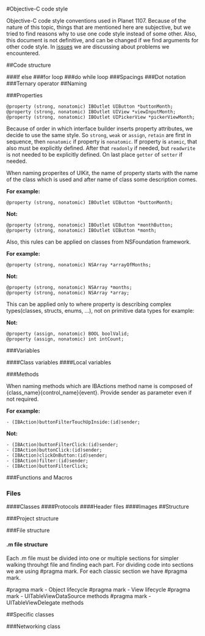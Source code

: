 #Objective-C code style

Objective-C code style conventions used in Planet 1107. 
Because of the nature of this topic, things that are
mentioned here are subjective, but we tried to find reasons why to use one code style instead of some other. Also, this
document is not definitive, and can be changed if we find arguments for other code style.
In [issues](https://github.com/jcavar/oc-code-style/issues) we are discussing about problems we encountered.

##Code structure

###If else
###for loop
###do while loop
###Spacings
###Dot notation
###Ternary operator
##Naming

###Properties

```objc
@property (strong, nonatomic) IBOutlet UIButton *buttonMonth;
@property (strong, nonatomic) IBOutlet UIView *viewInputMonth;
@property (strong, nonatomic) IBOutlet UIPickerView *pickerViewMonth;
```

Because of order in which interface builder inserts property attributes, we decide to use the same style. 
So `strong`, `weak` or `assign`, `retain` are first in sequence, then `nonatomic` if property is `nonatomic`. 
If property is `atomic`, that also must be explicitly defined. After that `readonly` if needed, but `readwrite` 
is not needed to be explicitly defined. On last place `getter` of `setter` if needed.

When naming properites of UIKit, the name of property starts with the name of the class which is used and after name 
of class some description comes.

**For example:**  
```objc
@property (strong, nonatomic) IBOutlet UIButton *buttonMonth;
```
**Not:**  
```objc
@property (strong, nonatomic) IBOutlet UIButton *monthButton;
@property (strong, nonatomic) IBOutlet UIButton *month;
```

Also, this rules can be applied on classes from NSFoundation framework.

**For example:**  
```objc
@property (strong, nonatomic) NSArray *arrayOfMonths;
```
**Not:**  
```objc
@property (strong, nonatomic) NSArray *months;
@property (strong, nonatomic) NSArray *array;
```

This can be applied only to where property is describing complex types(classes, structs, enums, ...), not on primitive
data types for example:

**Not:**  
```objc
@property (assign, nonatomic) BOOL boolValid;
@property (assign, nonatomic) int intCount;
```

###Variables

####Class variables
####Local variables

###Methods

When naming methods which are IBActions method name is composed of {class_name}{control_name}{event}. Provide sender 
as parameter even if not required.

**For example:**
```objc
- (IBAction)buttonFilterTouchUpInside:(id)sender;
```
**Not:**
```objc
- (IBAction)buttonFilterClick:(id)sender;
- (IBAction)buttonClick:(id)sender;
- (IBAction)clickOnButton:(id)sender;
- (IBAction)filter:(id)sender;
- (IBAction)buttonFilterClick;
```
###Functions and Macros
### Files
####Classes
####Protocols
####Header files
####Images
##Structure

###Project structure

###File structure

#### .m file structure

Each .m file must be divided into one or multiple sections for simpler walking throuhgt file and finding each part.
For dividing code into sections we are using #pragma mark. For each classic section we have #pragma mark.

#pragma mark - Object lifecycle
#pragma mark - View lifecycle
#pragma mark - UITableViewDataSource methods
#pragma mark - UITableViewDelegate methods

##Specific classes

###Networking class
